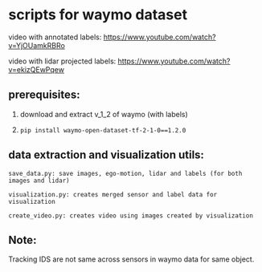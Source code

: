 # scripts for waymo dataset

video with annotated labels: https://www.youtube.com/watch?v=YjOUamkRBRo

video with lidar projected labels: https://www.youtube.com/watch?v=ekizQEwPqew

## prerequisites:

1. download and extract v_1_2 of waymo (with labels)

2. ``` pip install waymo-open-dataset-tf-2-1-0==1.2.0 ```

## data extraction and visualization utils:

``
save_data.py: save images, ego-motion, lidar and labels (for both images and lidar)
``

``
visualization.py: creates merged sensor and label data for visualization
``

``
create_video.py: creates video using images created by visualization
``


## Note:

Tracking IDS are not same across sensors in waymo data for same object.
